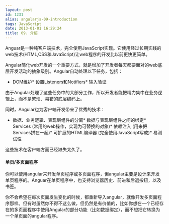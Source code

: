 ```yaml
---
layout: post
id: 1231
alias: angularjs-09-introduction
tags: JavaScript
date: 2013-01-01 16:29:24
title: 09. 介绍
---
```


Anguar是一种纯客户端技术，完全使用JavaScript实现。它使用经过长期实践的web技术(HTML,CSS和JavaScript)让web程序的开发比以前更快更简单。

Angular简化web开发的一个重要方式，就是增加了开发者每天都要面对的web底层开发活动的抽象级别。Angular自动处理以下任务，包括：

*   DOM维护*   设置Listeners和Notifiers*   输入验证

由于Angular处理了这些任务中的大部分工作，所以开发者能把精力集中在业务逻辑上，而不是繁琐、易错的底层编码上。

同时，Angular也为客户端开发带来了优秀的技术：

*   数据、业务逻辑、表现层组件的分离*   数据与表现层组件之间的绑定*   Services (常用的web操作，实现为可替换的对象)*   依赖注入 (用来把Services拼在一起)*   可扩展的HTML编译器 (完全使用JavaScript写成)*   易测试性

这些技术在客户端方面已经缺失太久了。

#### 单页/多页面程序

你可以使用angular来开发单页程序或多页面程序，但angular主要是设计来开发单页程序的。Anguar在单页程序中，也支持浏览器历史、前进和后退按钮，以及书签。

你不会希望在每次页面发生变化的时候，都重新导入angular，就像开发多页面程序那样。但有时虽然你不得不这么做，但仍然是有价值的，比如你想在一个已经存在的多页面程序中使用Angular的部分功能（比如数据绑定），而不想把它转换为一个单页面的angular程序。
